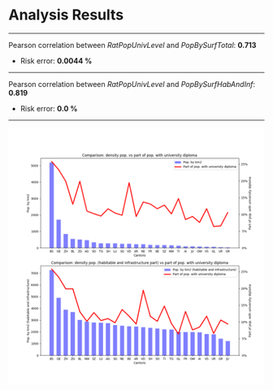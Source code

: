 # Analysis Results

___

Pearson correlation between *RatPopUnivLevel* and *PopBySurfTotal*: **0.713**

* Risk error: **0.0044 %** 

___

Pearson correlation between *RatPopUnivLevel* and *PopBySurfHabAndInf*: **0.819**

* Risk error: **0.0 %** 

____

![chart](./chart.png)